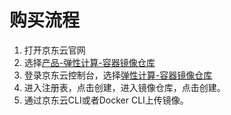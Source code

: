 # 购买流程

 1. 打开京东云官网
 2. 选择[产品-弹性计算-容器镜像仓库](https://www.jdcloud.com/cn/products/container-registry)  
 4. 登录京东云控制台，选择[弹性计算-容器镜像仓库](https://cns-console.jdcloud.com/host/containerregistry/list)  
 5. 进入注册表，点击创建，进入镜像仓库，点击创建。
 6. 通过京东云CLI或者Docker CLI上传镜像。
